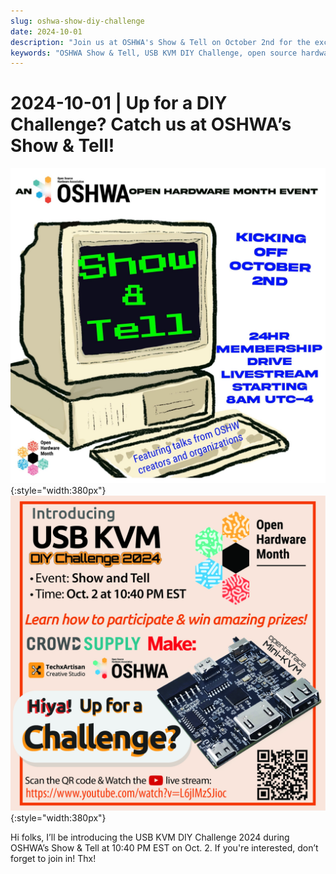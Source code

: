 ```yaml
---
slug: oshwa-show-diy-challenge
date: 2024-10-01
description: "Join us at OSHWA's Show & Tell on October 2nd for the exciting USB KVM DIY Challenge 2024 announcement! Learn how to participate in this open hardware initiative and showcase your DIY skills."
keywords: "OSHWA Show & Tell, USB KVM DIY Challenge, open source hardware, DIY electronics, hardware hacking, OSHWA event, Openterface Mini-KVM, maker community, hardware development, DIY project, tech challenge 2024"
---
```


# 2024-10-01 | Up for a DIY Challenge? Catch us at OSHWA’s Show & Tell!

![poster-1](../pic/241001-1.jpeg){:style="width:380px"}
![poster-2](../pic/241001-2.jpg){:style="width:380px"}

Hi folks, I’ll be introducing the USB KVM DIY Challenge 2024 during OSHWA’s Show & Tell at 10:40 PM EST on Oct. 2. If you're interested, don’t forget to join in! Thx!